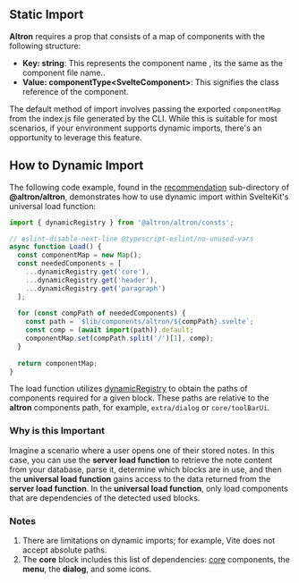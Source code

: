 ## Static Import

**Altron** requires a prop that consists of a map of components with the following structure:

- **Key: string**: This represents the component name , its the same as the component file name..
- **Value: componentType<SvelteComponent\>**: This signifies the class reference of the component.

The default method of import involves passing the exported `componentMap` from the index.js file generated by the CLI. While this is suitable for most scenarios, if your environment supports dynamic imports, there's an opportunity to leverage this feature.

## How to Dynamic Import

The following code example, found in the [recommendation](https://github.com/EMPTYVOID-DEV/Altron/blob/master/recommendations/utils/dynamicImport.ts) sub-directory of **@altron/altron**, demonstrates how to use dynamic import within SvelteKit's universal load function:

```typescript
import { dynamicRegistry } from '@altron/altron/consts';

// eslint-disable-next-line @typescript-eslint/no-unused-vars
async function Load() {
  const componentMap = new Map();
  const neededComponents = [
    ...dynamicRegistry.get('core'),
    ...dynamicRegistry.get('header'),
    ...dynamicRegistry.get('paragraph')
  ];
  
  for (const compPath of neededComponents) {
    const path = `$lib/components/altron/${compPath}.svelte`;
    const comp = (await import(path)).default;
    componentMap.set(compPath.split('/')[1], comp);
  }
  
  return componentMap;
}
```

The load function utilizes [dynamicRegistry](/docs/Usage/Consts/#dynamicRegistry) to obtain the paths of components required for a given block. These paths are relative to the **altron** components path, for example, `extra/dialog` or `core/toolBarUi`.

### Why is this Important

Imagine a scenario where a user opens one of their stored notes. In this case, you can use the **server load function** to retrieve the note content from your database, parse it, determine which blocks are in use, and then the **universal load function** gains access to the data returned from the **server load function**. In the **universal load function**, only load components that are dependencies of the detected used blocks.

### Notes

1. There are limitations on dynamic imports; for example, Vite does not accept absolute paths.
2. The **core** block includes this list of dependencies: [core](/docs/Altron/Components/#core) components, the **menu**, the **dialog**, and some icons.
